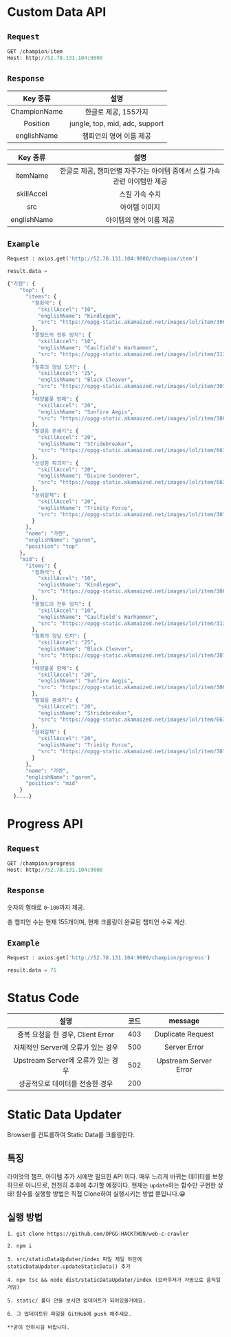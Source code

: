 # Custom Data API

## `Request`

```python
GET /champion/item
Host: http://52.78.131.104:9000
```

## `Response`


|   Key 종류   |              설명              |
|:------------:|:------------------------------:|
| ChampionName |      한글로 제공, 155가지      |
|   Position   | jungle, top, mid, adc, support |
| englishName  |    챔피언의 영어 이름 제공     |




| Key 종류 | 설명 |
|:--------:|:----:|
| itemName |   한글로 제공, 챔피언별 자주가는 아이템 중에서 스킬 가속 관련 아이템만 제공  |
|skillAccel |  스킬 가속 수치    |
|src |   아이템 이미지   |
| englishName | 아이템의 영어 이름 제공 |



## `Example`

```python
Request : axios.get('http://52.78.131.104:9000/champion/item')

result.data = 

{"가렌": {
    "top": {
      "items": {
        "점화석": {
          "skillAccel": "10",
          "englishName": "Kindlegem",
          "src": "https://opgg-static.akamaized.net/images/lol/item/3067.png?image=q_auto:best&v=1626880099"
        },
        "콜필드의 전투 망치": {
          "skillAccel": "10",
          "englishName": "Caulfield's Warhammer",
          "src": "https://opgg-static.akamaized.net/images/lol/item/3133.png?image=q_auto:best&v=1626880099"
        },
        "칠흑의 양날 도끼": {
          "skillAccel": "25",
          "englishName": "Black Cleaver",
          "src": "https://opgg-static.akamaized.net/images/lol/item/3071.png?image=q_auto:best&v=1626880099"
        },
        "태양불꽃 방패": {
          "skillAccel": "20",
          "englishName": "Sunfire Aegis",
          "src": "https://opgg-static.akamaized.net/images/lol/item/3068.png?image=q_auto:best&v=1626880099"
        },
        "발걸음 분쇄기": {
          "skillAccel": "20",
          "englishName": "Stridebreaker",
          "src": "https://opgg-static.akamaized.net/images/lol/item/6631.png?image=q_auto:best&v=1626880099"
        },
        "신성한 파괴자": {
          "skillAccel": "20",
          "englishName": "Divine Sunderer",
          "src": "https://opgg-static.akamaized.net/images/lol/item/6632.png?image=q_auto:best&v=1626880099"
        },
        "삼위일체": {
          "skillAccel": "20",
          "englishName": "Trinity Force",
          "src": "https://opgg-static.akamaized.net/images/lol/item/3078.png?image=q_auto:best&v=1626880099"
        }
      },
      "name": "가렌",
      "englishName": "garen",
      "position": "top"
    },
    "mid": {
      "items": {
        "점화석": {
          "skillAccel": "10",
          "englishName": "Kindlegem",
          "src": "https://opgg-static.akamaized.net/images/lol/item/3067.png?image=q_auto:best&v=1626880099"
        },
        "콜필드의 전투 망치": {
          "skillAccel": "10",
          "englishName": "Caulfield's Warhammer",
          "src": "https://opgg-static.akamaized.net/images/lol/item/3133.png?image=q_auto:best&v=1626880099"
        },
        "칠흑의 양날 도끼": {
          "skillAccel": "25",
          "englishName": "Black Cleaver",
          "src": "https://opgg-static.akamaized.net/images/lol/item/3071.png?image=q_auto:best&v=1626880099"
        },
        "태양불꽃 방패": {
          "skillAccel": "20",
          "englishName": "Sunfire Aegis",
          "src": "https://opgg-static.akamaized.net/images/lol/item/3068.png?image=q_auto:best&v=1626880099"
        },
        "발걸음 분쇄기": {
          "skillAccel": "20",
          "englishName": "Stridebreaker",
          "src": "https://opgg-static.akamaized.net/images/lol/item/6631.png?image=q_auto:best&v=1626880099"
        },
        "삼위일체": {
          "skillAccel": "20",
          "englishName": "Trinity Force",
          "src": "https://opgg-static.akamaized.net/images/lol/item/3078.png?image=q_auto:best&v=1626880099"
        }
      },
      "name": "가렌",
      "englishName": "garen",
      "position": "mid"
    }
  }....}
```

# Progress API

## `Request`

```python
GET /champion/progress
Host: http://52.78.131.104:9000
```

## `Response`

숫자의 형태로 `0~100`까지 제공.

총 챔피언 수는 현재 155개이며, 현재 크롤링이 완료된 챔피언 수로 계산.

## `Example`

```python
Request : axios.get('http://52.78.131.104:9000/champion/progress')

result.data = 75
```

# Status Code



|               설명                | 코드 |      message      |
|:---------------------------------:|:----:|:-----------------:|
| 중복 요청을 한 경우, Client Error | 403  | Duplicate Request |
|자체적인 Server에 오류가 있는 경우|    500  |  Server Error     |
|Upstream Server에 오류가 있는 경우 | 502 |  Upstream Server Error  |
|   성공적으로 데이터를 전송한 경우   |  200    |                   |



# Static Data Updater

Browser를 컨트롤하여 Static Data를 크롤링한다.

## 특징

라이엇의 챔프, 아이템 추가 시에만 필요한 API 이다.
매우 느리게 바뀌는 데이터를 보장하므로 아니므로, 천천히 추후에 추가할 예정이다.
현재는 `update`하는 함수만 구현한 상태! 
함수를 실행할 방법은 직접 Clone하여 실행시키는 방법 뿐입니다.😀

## 실행 방법

```
1. git clone https://github.com/OPGG-HACKTHON/web-c-crawler

2. npm i 

3. src/staticDataUpdater/index 파일 제일 하단에 staticDataUpdater.updateStaticData() 추가

4. npx tsc && node dist/staticDataUpdater/index (브라우저가 자동으로 움직일거임)

5. static/ 폴더 안을 보시면 업데이트가 되어있을거에요.

6. 그 업데이트된 파일을 GitHub에 push 해주세요.

**굳이 안하시길 바랍니다. 
```
